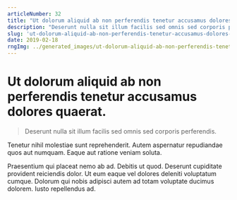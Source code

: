 ```yaml
---
articleNumber: 32
title: "Ut dolorum aliquid ab non perferendis tenetur accusamus dolores quaerat."
description: "Deserunt nulla sit illum facilis sed omnis sed corporis perferendis."
slug: 'ut-dolorum-aliquid-ab-non-perferendis-tenetur-accusamus-dolores-quaerat.'
date: 2019-02-18
rngImg: ../generated_images/ut-dolorum-aliquid-ab-non-perferendis-tenetur-accusamus-dolores-quaerat..jpg
---
```


# Ut dolorum aliquid ab non perferendis tenetur accusamus dolores quaerat.

> Deserunt nulla sit illum facilis sed omnis sed corporis perferendis.

Tenetur nihil molestiae sunt reprehenderit. Autem aspernatur repudiandae quos aut numquam. Eaque aut ratione veniam soluta.
 Praesentium qui placeat nemo ab ad. Debitis ut quod. Deserunt cupiditate provident reiciendis dolor. Ut eum eaque vel dolores deleniti voluptatum cumque. Dolorum qui nobis adipisci autem ad totam voluptate ducimus dolorem. Iusto repellendus ad.
